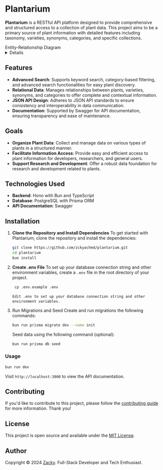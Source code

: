 # Plantarium

**Plantarium** is a RESTful API platform designed to provide comprehensive and structured access to a collection of plant data. This project aims to be a primary source of plant information with detailed features including taxonomy, varieties, synonyms, categories, and specific collections.

<summary>
Entity-Relationship Diagram
<details>

![ERD](public/ERD.png)

</details>
</summary>

## Features

- **Advanced Search**: Supports keyword search, category-based filtering, and advanced search functionalities for easy plant discovery.
- **Relational Data**: Manages relationships between plants, varieties, synonyms, and categories to offer complete and contextual information.
- **JSON API Design**: Adheres to JSON API standards to ensure consistency and interoperability in data communication.
- **Documentation**: Supported by Swagger for API documentation, ensuring transparency and ease of maintenance.

## Goals

- **Organize Plant Data**: Collect and manage data on various types of plants in a structured manner.
- **Facilitate Information Access**: Provide easy and efficient access to plant information for developers, researchers, and general users.
- **Support Research and Development**: Offer a robust data foundation for research and development related to plants.

## Technologies Used

- **Backend**: Hono with Bun and TypeScript
- **Database**: PostgreSQL with Prisma ORM
- **API Documentation**: Swagger

## Installation

1.  **Clone the Repository and Install Dependencies**
    To get started with Plantarium, clone the repository and install the dependencies:

    ```bash
    git clone https://github.com/zckyachmd/plantarium.git
    cd plantarium
    bun install
    ```

2.  **Create .env File**
    To set up your database connection string and other environment variables, create a `.env` file in the root directory of your project.

    ```bash
     cp .env.example .env
    ```

        Edit .env to set up your database connection string and other environment variables.

3.  Run Migrations and Seed
    Create and run migrations the following commands:

    ```bash
    bun run prisma migrate dev --name init
    ```

    Seed data using the following command (optional):

    ```bash
    bun run prisma db seed
    ```

### Usage

```bash
bun run dev
```

Visit `http://localhost:3000` to view the API documentation.

## Contributing

If you'd like to contribute to this project, please follow the [contributing guide](CONTRIBUTING.md) for more information. Thank you!

## License

This project is open source and available under the [MIT License](LICENSE).

## Author

Copyright © 2024 [Zacky](https://zacky.id). Full-Stack Developer and Tech Enthusiast.

